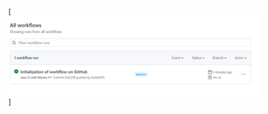 [![FirstBuild](https://github.com/ButterBTS/spring-petclinic/blob/master/figures/First%20build.png)]


